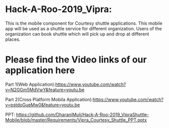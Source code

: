 # Hack-A-Roo-2019_Vipra:

This is the mobile component for Courtesy shuttle applications. This mobile app will be used as a shuttle service for different organization. Users of the organization can book shuttle which will pick up and drop at different places.

# Please find the Video links of our application here

Part 1(Web Application):https://www.youtube.com/watch?v=N2GGm5MdVwY&feature=youtu.be

Part 2(Cross Platform Mobila Application):https://www.youtube.com/watch?v=pstdoGueMw0&feature=youtu.be

PPT: https://github.com/DharaniMuli/Hack-A-Roo-2019_VipraShuttle-Mobile/blob/master/Requirements/Vipra_Courtesy_Shuttle_PPT.pptx



